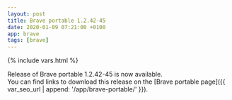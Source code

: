 ```yaml
---
layout: post
title: Brave portable 1.2.42-45
date: 2020-01-09 07:21:00 +0100
app: brave
tags: [brave]
---
```

{% include vars.html %}

Release of Brave portable 1.2.42-45 is now available.<br />
You can find links to download this release on the [Brave portable page]({{ var_seo_url | append: '/app/brave-portable/' }}).